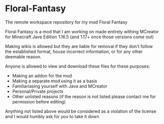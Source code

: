 # Floral-Fantasy
The remote workspace repository for my mod Floral Fantasy

Floral Fantasy is a mod that I am working on made entirely withing MCreator for Minecraft Jave Edition 1.16.5 (and 1.17+ once those versions come out)

Making wikis is allowed but they are liable for removal if they don't follow the established format, house incorrect information, or for any other deemable reason.

Anyone is allowed to view and download these files for these purposes:
- Making an addon for the mod
- Making a separate mod using it as a basis
- Familiariasing yourself with Java and MCreator
- Personal/Private projects
- Other unlisted reasons (if the reason is not listed please contact me for permission before editing)

Anything not listed above would be considered as a violation of the license and I would humbly ask for you to take it down
